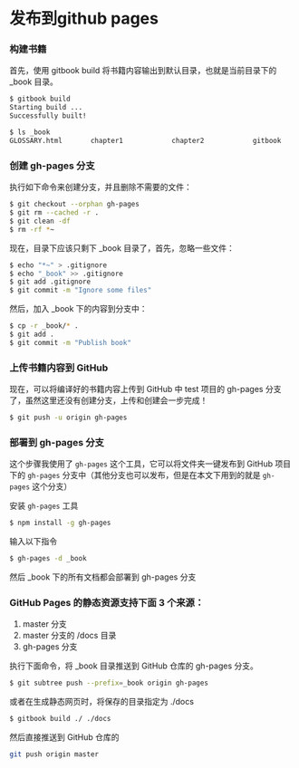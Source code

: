 发布到github pages
====

### 构建书籍
首先，使用 gitbook build 将书籍内容输出到默认目录，也就是当前目录下的 _book 目录。
```bash
$ gitbook build
Starting build ...
Successfully built!

$ ls _book
GLOSSARY.html       chapter1            chapter2            gitbook             glossary_index.json index.html          search_index.json
```

### 创建 gh-pages 分支
执行如下命令来创建分支，并且删除不需要的文件：
```bash
$ git checkout --orphan gh-pages
$ git rm --cached -r .
$ git clean -df
$ rm -rf *~
```

现在，目录下应该只剩下 _book 目录了，首先，忽略一些文件：
```bash
$ echo "*~" > .gitignore
$ echo "_book" >> .gitignore
$ git add .gitignore
$ git commit -m "Ignore some files"
```

然后，加入 _book 下的内容到分支中：
```bash
$ cp -r _book/* .
$ git add .
$ git commit -m "Publish book"
```

### 上传书籍内容到 GitHub
现在，可以将编译好的书籍内容上传到 GitHub 中 test 项目的 gh-pages 分支了，虽然这里还没有创建分支，上传和创建会一步完成！
```bash
$ git push -u origin gh-pages
```


### 部署到 gh-pages 分支
这个步骤我使用了 `gh-pages` 这个工具，它可以将文件夹一键发布到 GitHub 项目下的 `gh-pages` 分支中（其他分支也可以发布，但是在本文下用到的就是 `gh-pages` 这个分支）

安装 `gh-pages` 工具
```bash
$ npm install -g gh-pages
```

输入以下指令
```bash 
$ gh-pages -d _book
```
然后 _book 下的所有文档都会部署到 gh-pages 分支

### GitHub Pages 的静态资源支持下面 3 个来源：
1. master 分支
2. master 分支的 /docs 目录
3. gh-pages 分支

执行下面命令，将 _book 目录推送到 GitHub 仓库的 gh-pages 分支。
```bash
$ git subtree push --prefix=_book origin gh-pages
```

或者在生成静态网页时，将保存的目录指定为 ./docs
```bash
$ gitbook build ./ ./docs
```

然后直接推送到 GitHub 仓库的
```bash
git push origin master
```